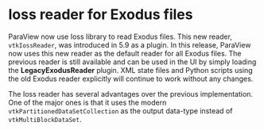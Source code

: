 # Ioss reader for Exodus files

ParaView now use Ioss library to read Exodus files. This new reader,
`vtkIossReader`, was introduced in 5.9 as a plugin. In this release,
ParaView now uses this new reader as the default reader for all Exodus files.
The previous reader is still available and can be used in the UI by simply
loading the **LegacyExodusReader** plugin. XML state files and Python scripts
using the old Exodus reader explicitly will continue to work without any
changes.

The Ioss reader has several advantages over the previous implementation. One of
the major ones is that it uses the modern `vtkPartitionedDataSetCollection` as
the output data-type instead of `vtkMultiBlockDataSet`.
